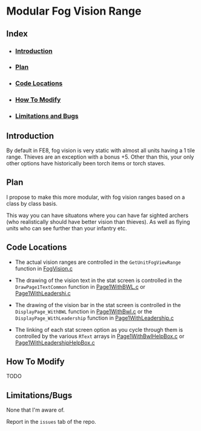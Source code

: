 # Modular Fog Vision Range

##  Index 
- ### [Introduction](#Introduction)
- ### [Plan](#Plan)
- ### [Code Locations](#Code-Locations)
- ### [How To Modify](#How-To-Modify)
- ### [Limitations and Bugs](#Limitations-and-Bugs)

## Introduction

By default in FE8, fog vision is very static with almost all units having a 1 tile range.
Thieves are an exception with a bonus +5. Other than this, your only other options have historically
been torch items or torch staves.

## Plan

I propose to make this more modular, with fog vision ranges based on a class by class basis.

This way you can have situatons where you can have far sighted archers (who realistically should have better vision than thieves). As well as flying units who can see further than your infantry etc.

## Code Locations

- The actual vision ranges are controlled in the ``GetUnitFogViewRange`` function in [FogVision.c](../../Kernel/Wizardry/Common/FogVision/FogVision.c)

- The drawing of the vision text in the stat screen is controlled in the ``DrawPage1TextCommon`` function in [Page1WithBWL.c](../../Kernel/Wizardry/Core/StatScreen/DrawUnitPage/PlanA/Page1WithBwl.c) or [Page1WithLeadershi.c](../../Kernel/Wizardry/Core/StatScreen/DrawUnitPage/PlanB/Page1WithLeadership.c)

- The drawing of the vision bar in the stat screen is controlled in the ``DisplayPage_WithBWL`` function in [Page1WithBwl.c](../../Kernel/Wizardry/Core/StatScreen/DrawUnitPage/PlanA/Page1WithBwl.c) or the ``DisplayPage_WithLeadership`` function in [Page1WithLeadership.c](../../Kernel/Wizardry/Core/StatScreen/DrawUnitPage/PlanB/Page1WithLeadership.c)

- The linking of each stat screen option as you cycle through them is controlled by the various ``RText`` arrays in [Page1WithBwlHelpBox.c](../../Kernel/Wizardry/Core/StatScreen/DrawUnitPage/PlanA/Page1WithBwlHelpBox.c) or [Page1WithLeadershipHelpBox.c](../../Kernel//Wizardry/Core/StatScreen/DrawUnitPage/PlanB/Page1WithLeadershipHelpBox.c)

## How To Modify

TODO

## Limitations/Bugs

None that I'm aware of.

Report in the ``issues`` tab of the repo.
